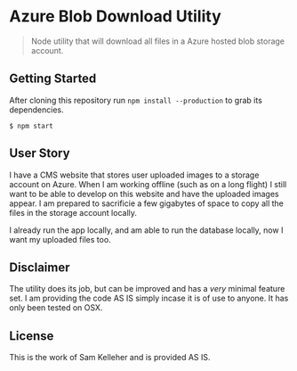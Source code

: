 # Azure Blob Download Utility
> Node utility that will download all files in a Azure hosted blob storage account.

## Getting Started
After cloning this repository run `npm install --production` to grab its dependencies.

```
$ npm start
```

## User Story
I have a CMS website that stores user uploaded images to a storage
account on Azure. When I am working offline (such as on a long flight) I
still want to be able to develop on this website and have the uploaded images
appear. I am prepared to sacrificie a few gigabytes of space to copy all
the files in the storage account locally.

I already run the app locally, and am able to run the database
locally, now I want my uploaded files too.

## Disclaimer
The utility does its job, but can be improved and has a _very_ minimal feature
set. I am providing the code AS IS simply incase it is of use to anyone. It
has only been tested on OSX.

## License
This is the work of Sam Kelleher and is provided AS IS.